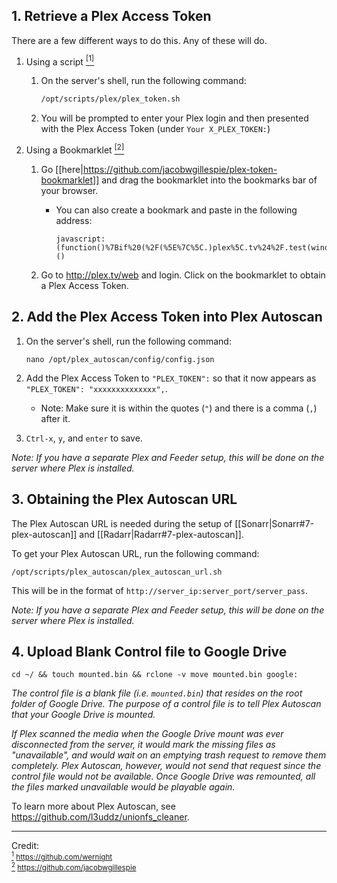 

## 1. Retrieve a Plex Access Token

There are a few different ways to do this. Any of these will do. 

1. Using a script <a href="#note1" id="note1ref"><sup>[1]</sup></a> 


   1. On the server's shell, run the following command:

      ```bash
      /opt/scripts/plex/plex_token.sh
      ```
   
   1. You will be prompted to enter your Plex login and then presented with the Plex Access Token (under `Your X_PLEX_TOKEN:`)


1. Using a Bookmarklet <a href="#note2" id="note2ref"><sup>[2]</sup></a> 


   1. Go [[here|https://github.com/jacobwgillespie/plex-token-bookmarklet]] and drag the bookmarklet into the bookmarks bar of your browser. 

      -  You can also create a bookmark and paste in the following address:

         ```
         javascript:(function()%7Bif%20(%2F(%5E%7C%5C.)plex%5C.tv%24%2F.test(window.location.hostname))%20%7Bprompt('Your%20Plex%20token'%2C%20window.PLEXWEB.myPlexAccessToken%7C%7Cwindow.localStorage.myPlexAccessToken)%7D%20else%20%7Balert('Please%20drag%20this%20link%20to%20your%20bookmark%20bar%20and%20click%20it%20when%20using%20the%20Plex%20Web%20App')%3B%7D%7D)()
          ```

    1.  Go to http://plex.tv/web and login. Click on the bookmarklet to obtain a Plex Access Token.
   

## 2. Add the Plex Access Token into Plex Autoscan

   1. On the server's shell, run the following command:

      ```
      nano /opt/plex_autoscan/config/config.json
      ```
   1. Add the Plex Access Token to `"PLEX_TOKEN":` so that it now appears as `"PLEX_TOKEN": "xxxxxxxxxxxxxx",`.

      - Note: Make sure it is within the quotes (`"`) and there is a comma (`,`) after it.

   1. `Ctrl-x`, `y`, and `enter` to save.

_Note: If you have a separate Plex and Feeder setup, this will be done on the server where Plex is installed._


## 3. Obtaining the Plex Autoscan URL

The Plex Autoscan URL is needed during the setup of [[Sonarr|Sonarr#7-plex-autoscan]] and [[Radarr|Radarr#7-plex-autoscan]].


To get your Plex Autoscan URL, run the following command:

 ```shell
 /opt/scripts/plex_autoscan/plex_autoscan_url.sh
 ```

This will be in the format of `http://server_ip:server_port/server_pass`.



_Note: If you have a separate Plex and Feeder setup, this will be done on the server where Plex is installed._


## 4. Upload Blank Control file to Google Drive


```
cd ~/ && touch mounted.bin && rclone -v move mounted.bin google:
```

_The control file is a blank file (i.e. `mounted.bin`) that resides on the root folder of Google Drive. The purpose of a control file is to tell Plex Autoscan that your Google Drive is mounted._ 

_If Plex scanned the media when the Google Drive mount was ever disconnected from the server, it would mark the missing files as "unavailable", and would wait on an emptying trash request to remove them completely. Plex Autoscan, however, would not send that request since the control file would not be available. Once Google Drive was remounted, all the files marked unavailable would be playable again._ 



To learn more about Plex Autoscan, see https://github.com/l3uddz/unionfs_cleaner.


---

Credit:<br>
<sub> <a id="note1" href="#note1ref"><sup>1</sup></a> https://github.com/wernight</sub><br>
<sub> <a id="note2" href="#note2ref"><sup>2</sup></a> https://github.com/jacobwgillespie</sub>
